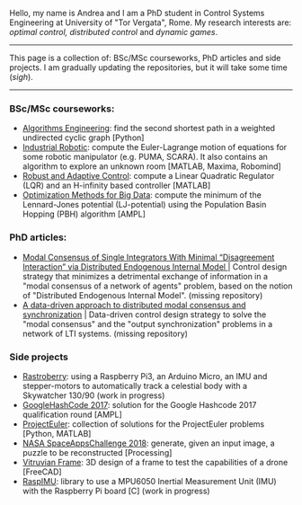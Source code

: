 Hello, my name is Andrea and I am a PhD student in Control Systems Engineering at University of "Tor Vergata", Rome. My research interests are: _optimal control, distributed control_ and _dynamic games_.

---

This page is a collection of: BSc/MSc courseworks, PhD articles and side projects. I am gradually updating the repositories, but it will take some time (_sigh_).

---

### BSc/MSc courseworks:
* [Algorithms Engineering](https://github.com/igng/secondshortestpath): find the second shortest path in a weighted undirected cyclic graph [Python]
* [Industrial Robotic](https://github.com/igng/RI): compute the Euler-Lagrange motion of equations for some robotic manipulator (e.g. PUMA, SCARA). It also contains an algorithm to explore an unknown room [MATLAB, Maxima, Robomind]
* [Robust and Adaptive Control](https://github.com/igng/CRS): compute a Linear Quadratic Regulator (LQR) and an H-infinity based controller [MATLAB]
* [Optimization Methods for Big Data](https://github.com/igng/PBH): compute the minimum of the Lennard-Jones potential (LJ-potential) using the Population Basin Hopping (PBH) algorithm [AMPL]

### PhD articles:
* [Modal Consensus of Single Integrators With Minimal “Disagreement Interaction” via Distributed Endogenous Internal Model
](https://ieeexplore.ieee.org/document/9125970) | Control design strategy that minimizes a detrimental exchange of information in a "modal consensus of a network of agents" problem, based on the notion of "Distributed Endogenous Internal Model". (missing repository)
* [A data-driven approach to distributed modal consensus and synchronization](https://ieeexplore.ieee.org/document/9992981) | Data-driven control design strategy to solve the "modal consensus" and the "output synchronization" problems in a network of LTI systems. (missing repository)

### Side projects
* [Rastroberry](https://github.com/igng/Rastroberry): using a Raspberry Pi3, an Arduino Micro, an IMU and stepper-motors to automatically track a celestial body with a Skywatcher 130/90 (work in progress)
* [GoogleHashCode 2017](https://github.com/igng/Google-Hashcode-2017): solution for the Google Hashcode 2017 qualification round [AMPL]
* [ProjectEuler](https://github.com/igng/ProjectEuler): collection of solutions for the ProjectEuler problems [Python, MATLAB]
* [NASA SpaceAppsChallenge 2018](https://github.com/igng/LTE): generate, given an input image, a puzzle to be reconstructed [Processing]
* [Vitruvian Frame](https://github.com/igng/vitruvian_frame): 3D design of a frame to test the capabilities of a drone [FreeCAD]
* [RaspIMU](https://github.com/igng/RaspIMU): library to use a MPU6050 Inertial Measurement Unit (IMU) with the Raspberry Pi board [C] (work in progress)
